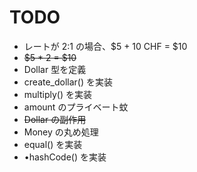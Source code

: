 # TODO

* レートが 2:1 の場合、$5 + 10 CHF = $10
* <del>$5 * 2 = $10</del>
* Dollar 型を定義
* create_dollar() を実装
* multiply() を実装
* amount のプライベート蚊
* <del>Dollar の副作用</del>
* Money の丸め処理
* equal() を実装
* •hashCode() を実装
